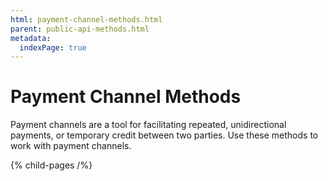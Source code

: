 ```yaml
---
html: payment-channel-methods.html
parent: public-api-methods.html
metadata:
  indexPage: true
---
```

# Payment Channel Methods

Payment channels are a tool for facilitating repeated, unidirectional payments, or temporary credit between two parties. Use these methods to work with payment channels.

{% child-pages /%}
